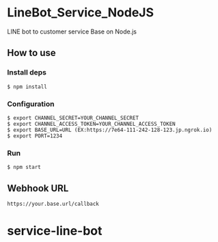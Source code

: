 # LineBot_Service_NodeJS

LINE bot to customer service
Base on Node.js
## How to use

### Install deps

``` shell
$ npm install
```

### Configuration

``` shell
$ export CHANNEL_SECRET=YOUR_CHANNEL_SECRET
$ export CHANNEL_ACCESS_TOKEN=YOUR_CHANNEL_ACCESS_TOKEN
$ export BASE_URL=URL (EX:https://7e64-111-242-128-123.jp.ngrok.io)
$ export PORT=1234
```

### Run

``` shell
$ npm start
```

## Webhook URL

```
https://your.base.url/callback
```
# service-line-bot
